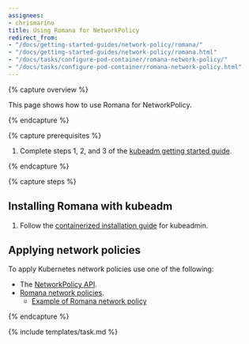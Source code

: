 ```yaml
---
assignees:
- chrismarino
title: Using Romana for NetworkPolicy
redirect_from:
- "/docs/getting-started-guides/network-policy/romana/"
- "/docs/getting-started-guides/network-policy/romana.html"
- "/docs/tasks/configure-pod-container/romana-network-policy/"
- "/docs/tasks/configure-pod-container/romana-network-policy.html"
---
```


{% capture overview %}

This page shows how to use Romana for NetworkPolicy.

{% endcapture %}

{% capture prerequisites %}

1. Complete steps 1, 2, and 3 of  the [kubeadm getting started guide](/docs/getting-started-guides/kubeadm/). 

{% endcapture %}

{% capture steps %}

## Installing Romana with kubeadm

1. Follow the [containerized installation guide](https://github.com/romana/romana/tree/master/containerize) for kubeadmin. 

## Applying network policies

To apply Kubernetes network policies use one of the following:

* The [NetworkPolicy API](/docs/concepts/services-networking/networkpolicies).
* [Romana network policies](https://github.com/romana/romana/wiki/Romana-policies).
    * [Example of Romana network policy](https://github.com/romana/core/tree/master/policy)

{% endcapture %}

{% include templates/task.md %}




